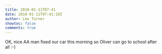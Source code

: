 ```yaml
---
title: 2010-01-11T07-41
date: 2010-01-11T07:41:19Z
author: Lee Turner
showtoc: false
comments: true
---
```


OK, nice AA man fixed our car this morning so Oliver can go to school after all :-)

